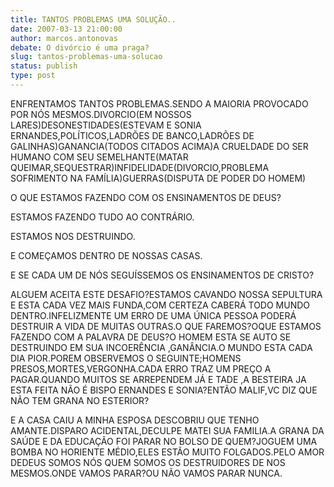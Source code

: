 ```yaml
---
title: TANTOS PROBLEMAS UMA SOLUÇÃO..
date: 2007-03-13 21:00:00
author: marcos.antonovas
debate: O divórcio é uma praga?
slug: tantos-problemas-uma-solucao
status: publish 
type: post
---
```


ENFRENTAMOS TANTOS PROBLEMAS.SENDO A MAIORIA PROVOCADO POR NÓS MESMOS.DIVORCIO(EM NOSSOS LARES)DESONESTIDADES(ESTEVAM E SONIA ERNANDES,POLÍTICOS,LADRÕES DE BANCO,LADRÕES DE GALINHAS)GANANCIA(TODOS CITADOS ACIMA)A CRUELDADE DO SER HUMANO COM SEU SEMELHANTE(MATAR QUEIMAR,SEQUESTRAR)INFIDELIDADE(DIVORCIO,PROBLEMA SOFRIMENTO NA FAMÍLIA)GUERRAS(DISPUTA DE PODER DO HOMEM)  

O QUE ESTAMOS FAZENDO COM OS ENSINAMENTOS DE DEUS?  

ESTAMOS FAZENDO TUDO AO CONTRÁRIO.  

ESTAMOS NOS DESTRUINDO.  

E COMEÇAMOS DENTRO DE NOSSAS CASAS.  

E SE CADA UM DE NÓS SEGUÍSSEMOS OS ENSINAMENTOS DE CRISTO?  

ALGUEM ACEITA ESTE DESAFIO?ESTAMOS CAVANDO NOSSA SEPULTURA E ESTA CADA VEZ MAIS FUNDA,COM CERTEZA CABERÁ TODO MUNDO DENTRO.INFELIZMENTE UM ERRO DE UMA ÚNICA PESSOA PODERÁ DESTRUIR A VIDA DE MUITAS OUTRAS.O QUE FAREMOS?OQUE ESTAMOS FAZENDO COM A PALAVRA DE DEUS?O HOMEM ESTA SE AUTO SE DESTRUINDO EM SUA INCOERÊNCIA ,GANÂNCIA.O MUNDO ESTA CADA DIA PIOR.POREM OBSERVEMOS O SEGUINTE;HOMENS PRESOS,MORTES,VERGONHA.CADA ERRO TRAZ UM PREÇO A PAGAR.QUANDO MUITOS SE ARREPENDEM JÁ E TADE ,A BESTEIRA JA ESTA FEITA NÃO É BISPO ERNANDES E SONIA?ENTÃO MALIF,VC DIZ QUE NÃO TEM GRANA NO ESTERIOR?  

E A CASA CAIU A MINHA ESPOSA DESCOBRIU QUE TENHO AMANTE.DISPARO ACIDENTAL,DECULPE MATEI SUA FAMILIA.A GRANA DA SAÚDE E DA EDUCAÇÃO FOI PARAR NO BOLSO DE QUEM?JOGUEM UMA BOMBA NO HORIENTE MÉDIO,ELES ESTÃO MUITO FOLGADOS.PELO AMOR DEDEUS SOMOS NÓS QUEM SOMOS OS DESTRUIDORES DE NOS MESMOS.ONDE VAMOS PARAR?OU NÃO VAMOS PARAR NUNCA.
